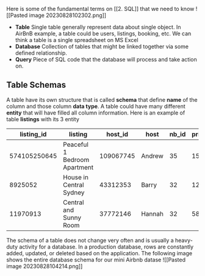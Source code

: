 Here is some of the fundamental terms on [[2. SQL]] that we need to know
![[Pasted image 20230828102302.png]]
- **Table** 
Single table generally represent data about single object. In AirBnB example, a table could be users, listings, booking, etc. We can think a table is a single spreadsheet on MS Excel
- **Database**
Collection of tables that might be linked together via some defined relationship. 
- **Query**
Piece of SQL code that the database will process and take action on. 
## Table Schemas
A table have its own structure that is called **schema** that define **name** of the column and those column **data type**. A table could have many different **entity** that will have filled all column information. Here is an example of table **listings** with its 3 entity

| listing_id | listing | host_id | host| nb_id | price |
| --- | --- |---| --- | ---| ----|
| 574105250645 | Peaceful 1 Bedroom Apartment |109067745|Andrew|35|150
| 8925052 | House in Central Sydney |43312353|Barry|32|120
| 11970913 | Central and Sunny Room |37772146|Hannah|32|58
The schema of a table does not change very often and is usually a heavy-duty activity for a database. In a production database, rows are constantly added, updated, or deleted based on the application. The following image shows the entire database schema for our mini Airbnb datase
![[Pasted image 20230828104214.png]]

